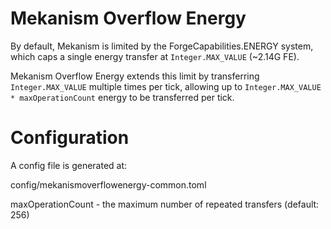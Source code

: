 # Mekanism Overflow Energy

By default, Mekanism is limited by the ForgeCapabilities.ENERGY system, which caps a single energy transfer at `Integer.MAX_VALUE` (~2.14G FE).

Mekanism Overflow Energy extends this limit by transferring `Integer.MAX_VALUE` multiple times per tick, allowing up to `Integer.MAX_VALUE * maxOperationCount` energy to be transferred per tick.

# Configuration

A config file is generated at:

config/mekanismoverflowenergy-common.toml

maxOperationCount - the maximum number of repeated transfers (default: 256)
